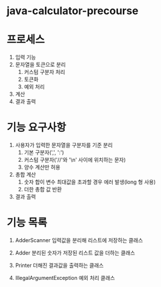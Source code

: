 # java-calculator-precourse

# 프로세스
1. 입력 기능 
2. 문자열을 토큰으로 분리
    1. 커스텀 구분자 처리
    2. 토큰화
    3. 예외 처리
3. 계산
4. 결과 출력

# 기능 요구사항

1. 사용자가 입력한 문자열을 구분자를 기준 분리
    1. 기본 구분자(',', ':')
    2. 커스텀 구분자('//'와 '\\n' 사이에 위치하는 문자)
    3. 양수 계산만 허용
2. 총합 계산
    1. 숫자 합이 변수 최대값을 초과할 경우 에러 발생(long 형 사용)
    2. 더한 총합 값 반환
3. 결과 출력

# 기능 목록

1. AdderScanner
입력값을 분리해 리스트에 저장하는 클래스

2. Adder
분리된 숫자가 저장된 리스트 값을 더하는 클래스

3. Printer
더해진 결과값을 출력하는 클래스

4. IllegalArgumentException
예외 처리 클래스